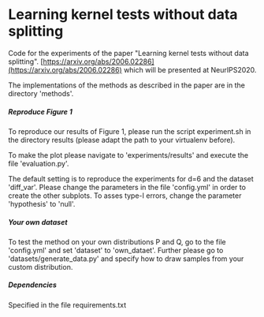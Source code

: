 # Learning kernel tests without data splitting

Code for the experiments of the paper "Learning kernel tests without data splitting".
[https://arxiv.org/abs/2006.02286](https://arxiv.org/abs/2006.02286) which will be presented at NeurIPS2020.

The implementations of the methods as described in the paper are in the directory 'methods'.

##### Reproduce Figure 1
To reproduce our results of Figure 1, please run the script experiment.sh in the directory results (please adapt the path to your virtualenv before).

To make the plot please navigate to 'experiments/results' and execute the file 'evaluation.py'.

The default setting is to reproduce the experiments for d=6 and the dataset 'diff_var'. 
Please change the parameters in the file 'config.yml' in order to create the other subplots.
To asses type-I errors, change the parameter 'hypothesis' to 'null'.



##### Your own dataset  
To test the method on your own distributions P and Q, go to the file 'config.yml' and 
set 'dataset' to 'own_dataet'. Further please go to 'datasets/generate_data.py' and specify
how to draw samples from your custom distribution.

##### Dependencies
Specified in the file requirements.txt
